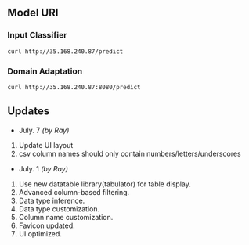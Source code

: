 ## Model URI

### Input Classifier
```
curl http://35.168.240.87/predict
```

### Domain Adaptation
```
curl http://35.168.240.87:8080/predict
```

## Updates

* July. 7 *(by Ray)*

1. Update UI layout
2. csv column names should only contain numbers/letters/underscores


* July. 1 *(by Ray)*

1. Use new datatable library(tabulator) for table display.
2. Advanced column-based filtering.
3. Data type inference.
4. Data type customization.
5. Column name customization.
6. Favicon updated.
7. UI optimized.